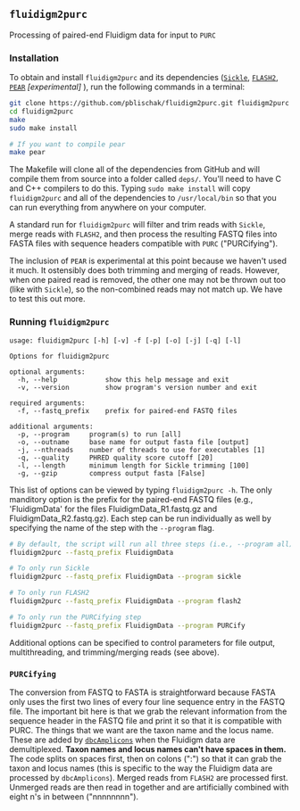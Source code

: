 ## `fluidigm2purc`

Processing of paired-end Fluidigm data for input to `PURC`

### Installation

To obtain and install `fluidigm2purc` and its dependencies
([`Sickle`](https://github.com/najoshi/sickle),
[`FLASH2`](https://github.com/dstreett/FLASH2),
[`PEAR`](https://github.com/xflouris/PEAR) _[experimental]_ ),
run the following commands in a terminal:

```bash
git clone https://github.com/pblischak/fluidigm2purc.git fluidigm2purc
cd fluidigm2purc
make
sudo make install

# If you want to compile pear
make pear
```

The Makefile will clone all of the dependencies from GitHub and will compile
them from source into a folder called `deps/`. You'll need to have C and C++ compilers
to do this. Typing `sudo make install` will copy
`fluidigm2purc` and all of the dependencies to `/usr/local/bin` so that you can
run everything from anywhere on your computer.

A standard run for `fluidigm2purc` will filter and trim reads with `Sickle`, merge
reads with `FLASH2`, and then process the resulting FASTQ files into FASTA files
with sequence headers compatible with `PURC` ("PURCifying").

The inclusion of `PEAR` is experimental at this point because we haven't used it much.
It ostensibly does both trimming and merging of reads. However, when one paired
read is removed, the other one may not be thrown out too (like with `Sickle`), so
the non-combined reads may not match up. We have to test this out more.

### Running `fluidigm2purc`

```
usage: fluidigm2purc [-h] [-v] -f [-p] [-o] [-j] [-q] [-l]

Options for fluidigm2purc

optional arguments:
  -h, --help            show this help message and exit
  -v, --version         show program's version number and exit

required arguments:
  -f, --fastq_prefix    prefix for paired-end FASTQ files

additional arguments:
  -p, --program     program(s) to run [all]
  -o, --outname     base name for output fasta file [output]
  -j, --nthreads    number of threads to use for executables [1]
  -q, --quality     PHRED quality score cutoff [20]
  -l, --length      minimum length for Sickle trimming [100]
  -g, --gzip        compress output fasta [False]
```

This list of options can be viewed by typing `fluidigm2purc -h`. The only manditory
option is the prefix for the paired-end FASTQ files (e.g., 'FluidigmData' for the files
FluidigmData_R1.fastq.gz and FluidigmData_R2.fastq.gz). Each step can be run individually
as well by specifying the name of the step with the `--program` flag.

```bash
# By default, the script will run all three steps (i.e., --program all)
fluidigm2purc --fastq_prefix FluidigmData

# To only run Sickle
fluidigm2purc --fastq_prefix FluidigmData --program sickle

# To only run FLASH2
fluidigm2purc --fastq_prefix FluidigmData --program flash2

# To only run the PURCifying step
fluidigm2purc --fastq_prefix FluidigmData --program PURCify
```

Additional options can be specified to control parameters for file output,
multithreading, and trimming/merging reads (see above).

### `PURCifying`

The conversion from FASTQ to FASTA is straightforward because FASTA only uses the
first two lines of every four line sequence entry in the FASTQ file. The important
bit here is that we grab the relevant information from the sequence header in
the FASTQ file and print it so that it is compatible with PURC. The things that
we want are the taxon name and the locus name. These are added by
[`dbcAmplicons`](https://github.com/msettles/dbcAmplicons) when the Fluidigm
data are demultiplexed. **Taxon names and locus names can't
have spaces in them.** The code splits on spaces first, then on colons (":") so that it can
grab the taxon and locus names (this is specific to the way the Fluidigm data are processed
by `dbcAmplicons`). Merged reads from `FLASH2` are processed first.
Unmerged reads are then read in together and are
artificially combined with eight n's in between ("nnnnnnnn").
